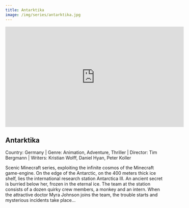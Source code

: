 ```yaml
---
title: Antarktika
image: /img/series/antarktika.jpg
---
```

<iframe width="560" height="315" src="https://www.youtube.com/embed/mfLpozDB5zU?controls=1" frameborder="0" allow="accelerometer; autoplay; encrypted-media; gyroscope; picture-in-picture" allowfullscreen></iframe>

## Antarktika
Country: Germany | Genre: Animation, Adventure, Thriller | Director: Tim Bergmann | Writers: Kristian Wolff, Daniel Hyan, Peter Koller

Scenic Minecraft series, exploiting the infinite cosmos of the Minecraft game-engine. On the edge of the Antarctic, on the 400 meters thick ice shelf, lies the international research station Antarctica III. An ancient secret is burried below her, frozen in the eternal ice. The team at the station consists of a dozen quirky crew members, a monkey and an intern. When the attractive doctor Myra Johnson joins the team, the trouble starts and mysterious incidents take place...